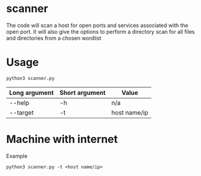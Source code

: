 # scanner

The code will scan a host for open ports and services associated with the open port. It will also give the options to perform a directory scan for all files and directories from a chosen wordlist

# Usage

```
python3 scanner.py
```

Long argument | Short argument | Value                 
------------  | -------------  | -------------
--help        | -h             | n/a
--target      | -t             | host name/ip

# Machine with internet

Example
```
python3 scanner.py -t <host name/ip>
```
